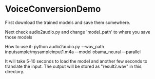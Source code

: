 # VoiceConversionDemo

First download the trained models and save them somewhere.

Next check audio2audio.py and change 'model_path' to where you save those models

How to use it: python audio2audio.py --wav_path inputsample/mysampleinput1.m4a --model obama_neural --parallel

It will take 5-10 seconds to load the model and another few seconds to translate the input. The output will be stored as "result2.wav" in this directory.
